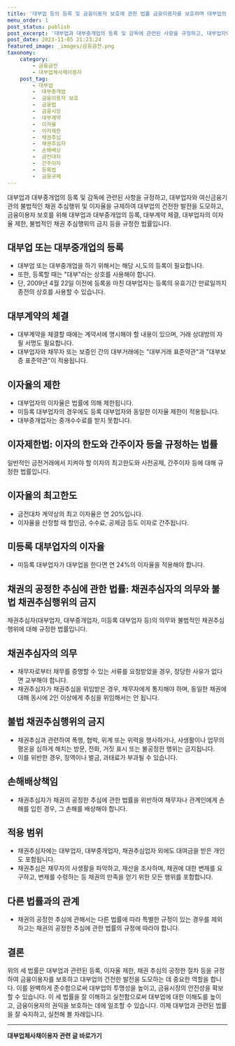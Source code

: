 ```yaml
---
title: '대부업 등의 등록 및 금융이용자 보호에 관한 법률 금융이용자를 보호하며 대부업의 건전한 발전을 도모하는 법률'
menu_order: 1
post_status: publish
post_excerpt: '대부업과 대부중개업의 등록 및 감독에 관련된 사항을 규정하고, 대부업자와 여신금융기관의 불법적인 채권 추심행위 및 이자율을 규제하여 대부업의 건전한 발전을 도모하고, 금융이용자 보호를 위해 대부업과 대부중개업의 등록, 대부계약 체결, 대부업자의 이자율 제한, 불법적인 채권 추심행위의 금지 등을 규정한 법률입니다.'
post_date: 2023-11-05 21:23:24
featured_image: _images/금융금전.png
taxonomy:
    category:
        - 금융금전
        - 대부업체사채이용자
    post_tag:
        - 대부업
        -  대부중개업
        -  금융이용자 보호
        -  금융법
        -  금융시장
        -  대부계약
        -  이자율
        -  이자제한
        -  채권추심
        -  채권추심자
        -  손해배상
        -  금전대차
        -  간주이자
        -  등록법
        -  금융규제
---
```



대부업과 대부중개업의 등록 및 감독에 관련된 사항을 규정하고, 대부업자와 여신금융기관의 불법적인 채권 추심행위 및 이자율을 규제하여 대부업의 건전한 발전을 도모하고, 금융이용자 보호를 위해 대부업과 대부중개업의 등록, 대부계약 체결, 대부업자의 이자율 제한, 불법적인 채권 추심행위의 금지 등을 규정한 법률입니다.

## 대부업 또는 대부중개업의 등록
- 대부업 또는 대부중개업을 하기 위해서는 해당 시,도의 등록이 필요합니다.
- 또한, 등록할 때는 "대부"라는 상호를 사용해야 합니다.
- 단, 2009년 4월 22일 이전에 등록을 마친 대부업자는 등록의 유효기간 만료일까지 종전의 상호를 사용할 수 있습니다.

## 대부계약의 체결
- 대부계약을 체결할 때에는 계약서에 명시해야 할 내용이 있으며, 거래 상대방의 자필 서명도 필요합니다.
- 대부업자와 채무자 또는 보증인 간의 대부거래에는 "대부거래 표준약관"과 "대부보증 표준약관"이 적용됩니다.

## 이자율의 제한
- 대부업자의 이자율은 법률에 의해 제한됩니다.
- 미등록 대부업자의 경우에도 등록 대부업자와 동일한 이자율 제한이 적용됩니다.
- 대부중개업자는 중개수수료를 받지 못합니다.

## 이자제한법: 이자의 한도와 간주이자 등을 규정하는 법률

일반적인 금전거래에서 지켜야 할 이자의 최고한도와 사전공제, 간주이자 등에 대해 규정한 법률입니다.

## 이자율의 최고한도
- 금전대차 계약상의 최고 이자율은 연 20%입니다.
- 이자율을 산정할 때 할인금, 수수료, 공제금 등도 이자로 간주됩니다.

## 미등록 대부업자의 이자율
- 미등록 대부업자가 대부업을 한다면 연 24%의 이자율을 적용해야 합니다.

## 채권의 공정한 추심에 관한 법률: 채권추심자의 의무와 불법 채권추심행위의 금지

채권추심자(대부업자, 대부중개업자, 미등록 대부업자 등)의 의무와 불법적인 채권추심 행위에 대해 규정한 법률입니다.

## 채권추심자의 의무
- 채무자로부터 채무를 증명할 수 있는 서류를 요청받았을 경우, 정당한 사유가 없다면 교부해야 합니다.
- 채권추심자가 채권추심을 위임받은 경우, 채무자에게 통지해야 하며, 동일한 채권에 대해 동시에 2인 이상에게 추심을 위임해서는 안 됩니다.

## 불법 채권추심행위의 금지
- 채권추심과 관련하여 폭행, 협박, 위계 또는 위력을 행사하거나, 사생활이나 업무의 평온을 심하게 해치는 방문, 전화, 거짓 표시 또는 불공정한 행위는 금지됩니다.
- 이를 위반한 경우, 징역이나 벌금, 과태료가 부과될 수 있습니다.

## 손해배상책임
- 채권추심자가 채권의 공정한 추심에 관한 법률을 위반하여 채무자나 관계인에게 손해를 입힌 경우, 그 손해를 배상해야 합니다.

## 적용 범위
- 채권추심자에는 대부업자, 대부중개업자, 채권추심업자 외에도 대여금을 받은 개인도 포함됩니다.
- 채권추심은 채무자의 사생활을 파악하고, 재산을 조사하며, 채권에 대한 변제를 요구하고, 변제를 수령하는 등 채권의 만족을 얻기 위한 모든 행위를 포함합니다.

## 다른 법률과의 관계
- 채권의 공정한 추심에 관해서는 다른 법률에 따라 특별한 규정이 있는 경우를 제외하고는 채권의 공정한 추심에 관한 법률의 규정에 따라야 합니다.

## 결론

위의 세 법률은 대부업과 관련된 등록, 이자율 제한, 채권 추심의 공정한 절차 등을 규정하여 금융이용자를 보호하고 대부업의 건전한 발전을 도모하는 데 중요한 역할을 합니다. 이를 완벽하게 준수함으로써 대부업의 투명성을 높이고, 금융시장의 안전성을 확보할 수 있습니다. 이 세 법률을 잘 이해하고 실천함으로써 대부업에 대한 이해도를 높이고, 금융이용자의 권익을 보호하는 데에 일조할 수 있습니다. 이제 대부업과 관련된 법률을 잘 숙지하고, 실천해 볼 차례입니다.
<!-- wp:separator -->
<hr class="wp-block-separator has-alpha-channel-opacity"/>
<!-- /wp:separator -->

<!-- wp:group {"backgroundColor":"base","layout":{"type":"constrained"}} -->
<div class="wp-block-group has-base-background-color has-background"><!-- wp:paragraph {"align":"center","fontSize":"medium"} -->
<p class="has-text-align-center has-large-font-size"><strong>대부업체사채이용자 관련 글 바로가기</strong></p>
<!-- /wp:paragraph -->


<!-- wp:latest-posts
{"categories":[{"id":13558,"count":19,"description":"","link":"https://uknowlaw.com/category/%eb%8c%80%eb%b6%80%ec%97%85%ec%b2%b4%ec%82%ac%ec%b1%84%ec%9d%b4%ec%9a%a9%ec%9e%90/","name":"대부업체사채이용자","slug":"대부업체사채이용자","taxonomy":"category","parent":0,"meta":[],"_links":{"self":[{"href":"https://uknowlaw.com/wp-json/wp/v2/categories/13558"}],"collection":[{"href":"https://uknowlaw.com/wp-json/wp/v2/categories"}],"about":[{"href":"https://uknowlaw.com/wp-json/wp/v2/taxonomies/category"}],"wp:post_type":[{"href":"https://uknowlaw.com/wp-json/wp/v2/posts?categories=13558"}],"curies":[{"name":"wp","href":"https://api.w.org/{rel}","templated":true}]}}],"postsToShow":100,"excerptLength":28,"postLayout":"grid","columns":2,"featuredImageAlign":"left","featuredImageSizeSlug":"large","fontSize":"small"} /--></div>
<!-- /wp:group -->